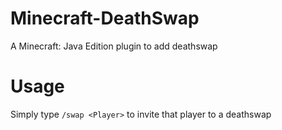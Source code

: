 # Minecraft-DeathSwap
A Minecraft: Java Edition plugin to add deathswap
# Usage
Simply type ```/swap <Player>``` to invite that player to a deathswap
